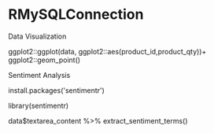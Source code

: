 # RMySQLConnection

Data Visualization

ggplot2::ggplot(data, ggplot2::aes(product_id,product_qty))+ ggplot2::geom_point()

Sentiment Analysis

install.packages('sentimentr')

library(sentimentr)

data$textarea_content %>% extract_sentiment_terms()
